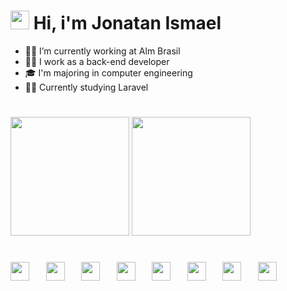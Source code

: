 <style>
    hr {
        height: 0.2px;
    }
</style>
<h1>
  <img width="30" src="https://raw.githubusercontent.com/kaueMarques/kaueMarques/master/hi.gif" /> Hi, i'm Jonatan Ismael
</h1>
<ul>
  <li>👨‍💻 I’m currently working at Alm Brasil </li>
  <li>👨‍💼 I work as a back-end developer </li>
  <li>🎓 I'm majoring in computer engineering </li>
  <li>👨‍🎓 Currently studying Laravel </li>
</ul>
<h1></h1>
<div display="inline">
  <img height="190em" src="https://github-readme-stats.vercel.app/api?username=jhowmael&show_icons=true&theme=omni"/>
  <img height="190em" src="https://github-readme-stats.vercel.app/api/top-langs/?username=jhowmael&layout=compact&langs_count=7&theme=omni&border_radius=6&hide_border=true"/>
</div>
<h1></h1>
<h1>
    <div display="inline">
      <img width="30" src="https://cdn.jsdelivr.net/gh/devicons/devicon@latest/icons/php/php-original.svg" />
      &nbsp;&nbsp;
      <img width="30" src="https://cdn.jsdelivr.net/gh/devicons/devicon@latest/icons/cakephp/cakephp-original.svg" />
      &nbsp;&nbsp;
      <img width="30" src="https://cdn.jsdelivr.net/gh/devicons/devicon@latest/icons/laravel/laravel-original.svg" />
      &nbsp;&nbsp;
      <img width="30" src="https://cdn.jsdelivr.net/gh/devicons/devicon@latest/icons/html5/html5-original.svg"  />
      &nbsp;&nbsp;
      <img width="30" src="https://cdn.jsdelivr.net/gh/devicons/devicon@latest/icons/javascript/javascript-plain.svg" />
      &nbsp;&nbsp;
      <img width="30" src="https://cdn.jsdelivr.net/gh/devicons/devicon@latest/icons/java/java-original.svg" />
      &nbsp;&nbsp;
      <img width="30" src="https://cdn.jsdelivr.net/gh/devicons/devicon@latest/icons/python/python-original.svg" />
      &nbsp;&nbsp;
      <img width="30" src="https://cdn.jsdelivr.net/gh/devicons/devicon@latest/icons/mysql/mysql-original.svg" />
    </div>
</h1>
